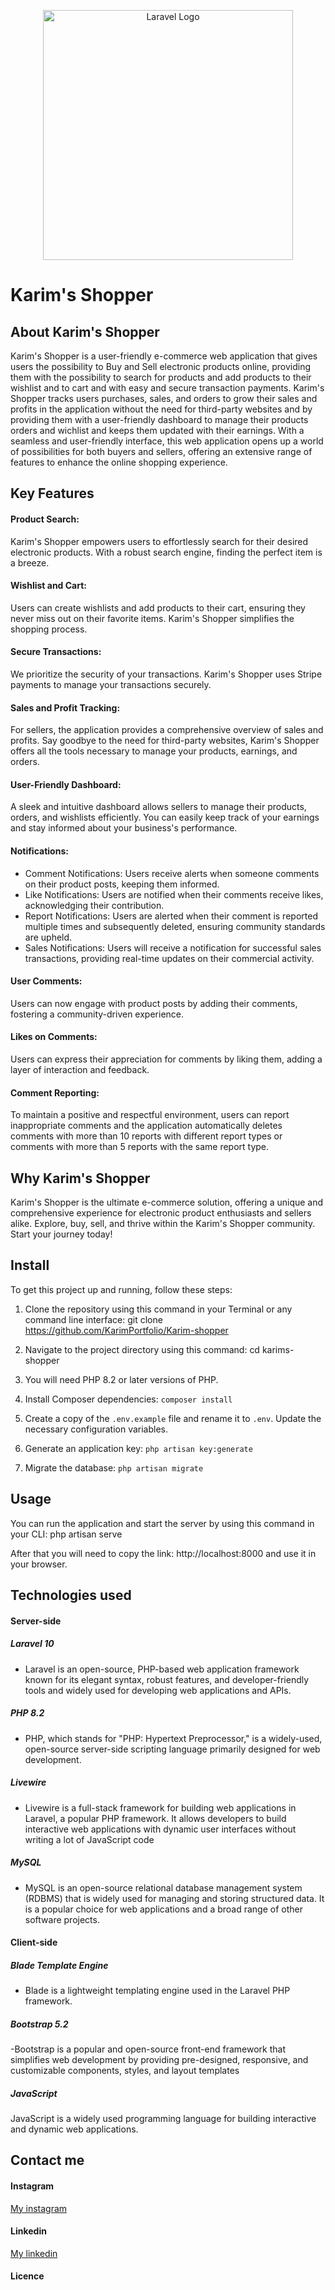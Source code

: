 <p align="center"><a href="https://github.com/KarimPortfolio/Karim-shopper" target="_blank"><img src="https://firebasestorage.googleapis.com/v0/b/karim-portfolio-bc1e8.appspot.com/o/ecommerceLogo.png?alt=media&token=0caf3a18-5442-48c1-b394-64709f12de62&_gl=1*teushu*_ga*MTI3NDU3ODg1LjE2ODk0NTU1ODk.*_ga_CW55HF8NVT*MTY5NzQwNDI0OS4yMS4xLjE2OTc0MDQ1NjMuNjAuMC4w" width="400" alt="Laravel Logo"></a></p>

# Karim's Shopper

## About Karim's Shopper

Karim's Shopper is a user-friendly e-commerce web application that gives users the possibility to Buy and Sell electronic products online, providing them with the possibility to search for products and add products to their wishlist and to cart and with easy and secure transaction payments. Karim's Shopper tracks users purchases, sales, and orders to grow their sales and profits in the application without the need for third-party websites and by providing them with a user-friendly dashboard to manage their products orders and wichlist and keeps them updated with their earnings. With a seamless and user-friendly interface, this web application opens up a world of possibilities for both buyers and sellers, offering an extensive range of features to enhance the online shopping experience.

## Key Features

#### Product Search:

Karim's Shopper empowers users to effortlessly search for their desired electronic products. With a robust search engine, finding the perfect item is a breeze.

#### Wishlist and Cart:

Users can create wishlists and add products to their cart, ensuring they never miss out on their favorite items. Karim's Shopper simplifies the shopping process.

#### Secure Transactions:

We prioritize the security of your transactions. Karim's Shopper uses Stripe payments to manage your transactions securely.

#### Sales and Profit Tracking:

For sellers, the application provides a comprehensive overview of sales and profits. Say goodbye to the need for third-party websites, Karim's Shopper offers all the tools necessary to manage your products, earnings, and orders.

#### User-Friendly Dashboard:

A sleek and intuitive dashboard allows sellers to manage their products, orders, and wishlists efficiently. You can easily keep track of your earnings and stay informed about your business's performance.

#### Notifications: 
  - Comment Notifications: Users receive alerts when someone comments on their product posts, keeping them informed.
  - Like Notifications: Users are notified when their comments receive likes, acknowledging their contribution.
  - Report Notifications: Users are alerted when their comment is reported multiple times and subsequently deleted, ensuring community standards are upheld.
  - Sales Notifications: Users will receive a notification for successful sales transactions, providing real-time updates on their commercial activity.
    
#### User Comments: 

Users can now engage with product posts by adding their comments, fostering a community-driven experience.

#### Likes on Comments: 

Users can express their appreciation for comments by liking them, adding a layer of interaction and feedback.

#### Comment Reporting: 

To maintain a positive and respectful environment, users can report inappropriate comments and the application automatically deletes comments with more than 10 reports with different report types or comments with more than 5 reports with the same report type.

## Why Karim's Shopper

Karim's Shopper is the ultimate e-commerce solution, offering a unique and comprehensive experience for electronic product enthusiasts and sellers alike. Explore, buy, sell, and thrive within the Karim's Shopper community. Start your journey today!

## Install

To get this project up and running, follow these steps:

1. Clone the repository using this command in your Terminal or any command line interface:
   git clone https://github.com/KarimPortfolio/Karim-shopper

2. Navigate to the project directory using this command:
   cd karims-shopper

3. You will need PHP 8.2 or later versions of PHP.
4. Install Composer dependencies: `composer install`
5. Create a copy of the `.env.example` file and rename it to `.env`. Update the necessary configuration variables.
6. Generate an application key: `php artisan key:generate`
7. Migrate the database: `php artisan migrate`

## Usage

You can run the application and start the server by using this command in your CLI:
php artisan serve

After that you will need to copy the link: http://localhost:8000
and use it in your browser.

## Technologies used

#### Server-side

##### Laravel 10

-   Laravel is an open-source, PHP-based web application framework known for its elegant syntax, robust features, and developer-friendly tools and widely used for developing web applications and APIs.

##### PHP 8.2

-   PHP, which stands for "PHP: Hypertext Preprocessor," is a widely-used, open-source server-side scripting language primarily designed for web development.

##### Livewire

-   Livewire is a full-stack framework for building web applications in Laravel, a popular PHP framework. It allows developers to build interactive web applications with dynamic user interfaces without writing a lot of JavaScript code

##### MySQL

-   MySQL is an open-source relational database management system (RDBMS) that is widely used for managing and storing structured data. It is a popular choice for web applications and a broad range of other software projects.

#### Client-side

##### Blade Template Engine

-   Blade is a lightweight templating engine used in the Laravel PHP framework.

##### Bootstrap 5.2

-Bootstrap is a popular and open-source front-end framework that simplifies web development by providing pre-designed, responsive, and customizable components, styles, and layout templates

##### JavaScript

JavaScript is a widely used programming language for building interactive and dynamic web applications.

## Contact me

#### Instagram

[My instagram](https://www.instagram.com/ballaa.karim/)

#### Linkedin

[My linkedin](https://www.linkedin.com/in/mohamed-karim-balla-b31463242/)

#### Licence
